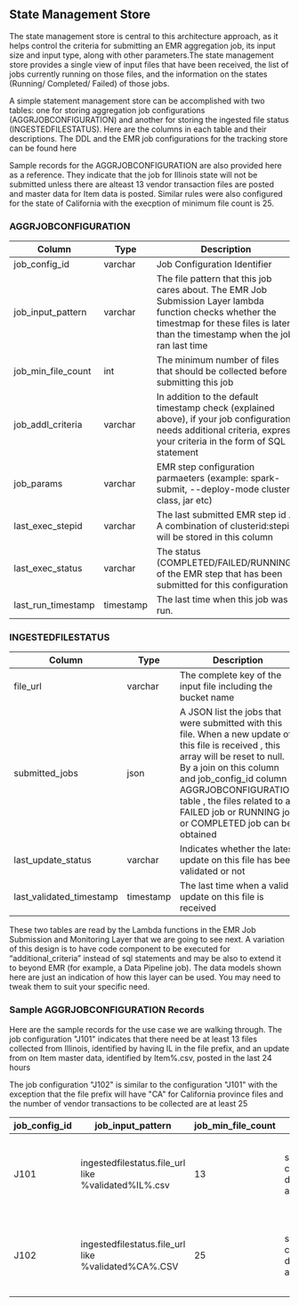 

## State Management Store

The state management store is central to this architecture approach, as it helps control the criteria for submitting an EMR aggregation job, its input size and input type, along with other parameters.The state management store provides a single view of input files that have been received, the list of jobs currently running on those files, and the information on the states (Running/ Completed/ Failed) of those jobs.

A simple statement management store can be accomplished with two tables: one for storing aggregation job configurations (AGGRJOBCONFIGURATION) and another for storing the ingested file status (INGESTEDFILESTATUS). Here are the columns in each table and their descriptions. The DDL and the EMR job configurations for the tracking store can be found here

Sample records for the AGGRJOBCONFIGURATION are also provided here as a reference. They indicate that the job for Illinois state will not be submitted unless there are alteast 13 vendor transaction files are posted and master data for Item data is posted. Similar rules were also configured for the state of California with the execption of minimum file count is 25.



### AGGRJOBCONFIGURATION
| Column | Type | Description |
| ------ |----- | -------------- |
| job_config_id | varchar | Job Configuration Identifier |
| job_input_pattern | varchar | The file pattern that this job cares about. The EMR Job Submission Layer lambda function checks whether the timestmap for these files is later than the timestamp when the job ran last time |
| job_min_file_count | int | The minimum number of files that should be collected before submitting this job |
| job_addl_criteria | varchar | In addition to the default timestamp check (explained above), if your job configuration needs additional criteria, express your criteria in the form of SQL statement |
| job_params | varchar | EMR step configuration parmaeters (example: spark-submit, --deploy-mode cluster, class, jar etc) |
| last_exec_stepid | varchar  | The last submitted EMR step id . A combination of clusterid:stepid will be stored in this column |
| last_exec_status | varchar | The status (COMPLETED/FAILED/RUNNING) of the EMR step that has been submitted for this configuration |
| last_run_timestamp | timestamp | The last time when this job was run. |



### INGESTEDFILESTATUS
| Column | Type | Description |
| ------ | ---- | ------------ |
| file_url | varchar | The complete key  of the input file including the bucket name |
| submitted_jobs | json | A JSON list  the jobs that were submitted  with this file.  When a new update of this file is received , this array will be reset to null. By a  join on this column and job_config_id  column AGGRJOBCONFIGURATION table ,  the files related to a FAILED job or RUNNING job or COMPLETED job can be obtained |
| last_update_status | varchar | Indicates whether the latest update on this file has been validated or not |
| last_validated_timestamp | timestamp | The last time when a valid update on this file is received |

These two tables are read by the Lambda functions in the EMR Job Submission and Monitoring Layer that we are going to see next. A variation of this design is to have code component to be executed for “additional_criteria” instead of sql statements and may be also to extend it to beyond EMR (for example, a Data Pipeline job). The data models shown here are just an indication of how this layer can be used. You may need to tweak them to suit your specific need.


### Sample AGGRJOBCONFIGURATION Records

Here are the sample records for the use case we are walking through. The job configuration "J101" indicates that there need be at least 13 files collected from Illinois, identified by having IL in the file prefix,  and an update from on Item master data, identified by Item%.csv, posted in the last 24 hours

The job configuration "J102" is similar to the configuration "J101" with the exception that the file prefix will have "CA" for California province files and the number of vendor transactions to be collected are at least 25

| job_config_id	| job_input_pattern |	job_min_file_count | job_params | additional_criteria |	last_exec_stepid | last_exec_status |	last_run_timestamp |
| ------------ | ---------------- | --------- | ----------- | ---------- | -------- | --------- | ---------- |
| J101 |	ingestedfilestatus.file_url like %validated%IL%.csv |	13 | spark-submit,--deploy-mode,cluster,--class,com.amazonaws.bigdatablog.edba.emr.ProcessVendorTrasactions,s3://event-driven-batch-analytics/code/eventdrivenanalytics.jar,s3://event-driven-batch-analytics/validated/data/source-identical/IL*.csv | select 1 from ingestedfilestatus where file_url like '%Item%.csv' and last_validated_timestamp > current_timestamp - interval 1 day | |  | |
| J102 |	ingestedfilestatus.file_url like %validated%CA%.CSV	| 25 | spark-submit,--deploy-mode,cluster,--class,com.amazonaws.bigdatablog.edba.emr.ProcessVendorTrasactions,s3://event-driven-batch-analytics/code/eventdrivenanalytics.jar,s3://event-driven-batch-analytics/validated/data/source-identical/CA*.csv |	select 1 from ingestedfilestatus where file_url like '%Item%.csv' and last_validated_timestamp > current_timestamp - interval 1 day |  | | |
